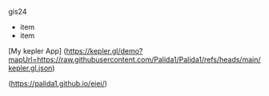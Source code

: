 gis24
- item
- item 

[My kepler App] (https://kepler.gl/demo?mapUrl=https://raw.githubusercontent.com/Palida1/Palida1/refs/heads/main/kepler.gl.json)

(https://palida1.github.io/eiei/)